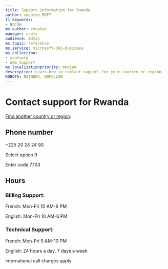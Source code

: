 ```yaml
---                                
title: Support information for Rwanda
author: cmcatee-MSFT
f1.keywords:
- NOCSH
ms.author: cmcatee
manager: scotv
audience: Admin
ms.topic: reference
ms.service: microsoft-365-business
ms.collection: 
- scotvorg
- Adm_Support
ms.localizationpriority: medium
description: Learn how to contact support for your country or region.
ROBOTS: NOINDEX, NOFOLLOW
---
```


# Contact support for Rwanda

[Find another country or region](../get-help-support.md).

## Phone number
+225 20 24 24 90

Select option 9

Enter code 7703

## Hours
### Billing Support:

French: Mon-Fri 10 AM-6 PM

English: Mon-Fri 10 AM-6 PM

### Technical Support:

French: Mon-Fri 9 AM-10 PM

English: 24 hours a day, 7 days a week

International call charges apply
